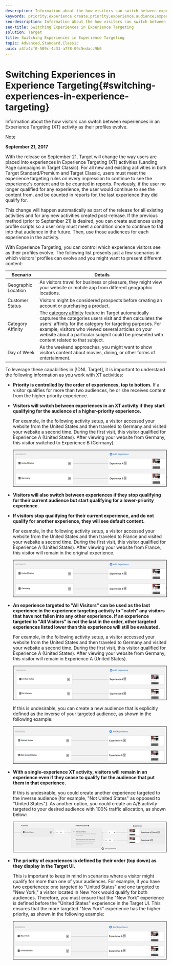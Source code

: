 ```yaml
---
description: Information about the how visitors can switch between experiences in an Experience Targeting (XT) activity as their profiles evolve.
keywords: priority;experience create;priority;experience;audience;experience;switching experiences;visual experience composer
seo-description: Information about the how visitors can switch between experiences in an Experience Targeting (XT) activity as their profiles evolve.
seo-title: Switching Experiences in Experience Targeting
solution: Target
title: Switching Experiences in Experience Targeting
topic: Advanced,Standard,Classic
uuid: a4fa4cf0-509c-4c31-a778-09c5edacc9b0
---
```


# Switching Experiences in Experience Targeting{#switching-experiences-in-experience-targeting}

Information about the how visitors can switch between experiences in an Experience Targeting (XT) activity as their profiles evolve.

>[!NOTE]
>
>**September 21, 2017**
>
>With the release on September 21, Target will change the way users are placed into experiences in Experience Targeting (XT) activities (Landing Page campaigns in Target Classic). For all new and existing activities in both Target Standard/Premium and Target Classic, users must meet the experience targeting rules on every impression to continue to see the experience's content and to be counted in reports. Previously, if the user no longer qualified for any experience, the user would continue to see the content from, and be counted in reports for, the last experience they did qualify for.
>
>This change will happen automatically as part of the release for all existing activities and for any new activities created post-release. If the previous method (prior to September 21) is desired, you can create audiences using profile scripts so a user only must meet a condition once to continue to fall into that audience in the future. Then, use those audiences for each experience in the activity.

With Experience Targeting, you can control which experience visitors see as their profiles evolve. The following list presents just a few scenarios in which visitors' profiles can evolve and you might want to present different content:

| Scenario | Details |
|--- |--- |
|Geographic Location|As visitors travel for business or pleasure, they might view your website or mobile app from different geographic locations.|
|Customer Status|Visitors might be considered prospects before creating an account or purchasing a product.|
|Category Affinity|The [category affinity](/help/c-target/c-visitor-profile/category-affinity.md) feature in  Target automatically captures the categories users visit and then calculates the users' affinity for the category for targeting purposes. For example, visitors who viewed several articles on your website about a particular subject could be presented with content related to that subject.|
|Day of Week|As the weekend approaches, you might want to show visitors content about movies, dining, or other forms of entertainment.|

To leverage these capabilities in [!DNL Target], it is important to understand the following information as you work with XT activities:

* **Priority is controlled by the order of experiences, top to bottom.** If a visitor qualifies for more than two audiences, he or she receives content from the higher priority experience. 
* **Visitors will switch between experiences in an XT activity if they start qualifying for the audience of a higher-priority experience.**

  For example, in the following activity setup, a visitor accessed your website from the United States and then traveled to Germany and visited your website a second time. During the first visit, this visitor qualified for Experience A (United States). After viewing your website from Germany, this visitor switched to Experience B (Germany).

  ![](assets/xt_priority_us_germany.png)

* **Visitors will also switch between experiences if they stop qualifying for their current audience but start qualifying for a lower-priority experience.** 
* **If visitors stop qualifying for their current experience, and do not qualify for another experience, they will see default content.**

  For example, in the following activity setup, a visitor accessed your website from the United States and then traveled to France and visited your website a second time. During the first visit, this visitor qualified for Experience A (United States). After viewing your website from France, this visitor will remain in the original experience.

  ![](assets/xt_priority_us_germany.png)

* **An experience targeted to "All Visitors" can be used as the last experience in the experience targeting activity to "catch" any visitors that have not fallen into any other experience. If an experience targeted to "All Visitors" is not the last in the order, other targeted experiences listed lower than this experience will still be evaluated.**

  For example, in the following activity setup, a visitor accessed your website from the United States and then traveled to Germany and visited your website a second time. During the first visit, this visitor qualified for Experience A (United States). After viewing your website from Germany, this visitor will remain in Experience A (United States).

  ![](assets/xt_priority_us_all_visitors.png)

  If this is undesirable, you can create a new audience that is explicitly defined as the inverse of your targeted audience, as shown in the following example:

  ![](assets/xt_priority_us_not_us.png)

* **With a single-experience XT activity, visitors will remain in an experience even if they cease to qualify for the audience that put them in that experience.**

  If this is undesirable, you could create another experience targeted to the inverse audience (for example, "Not United States" as opposed to "United States"). As another option, you could create an A/B activity targeted to your desired audience with 100% traffic allocation, as shown below:

  ![](assets/xt_priority_one_experience.png)

* **The priority of experiences is defined by their order (top down) as they display in the Target UI.**

  This is important to keep in mind in scenarios where a visitor might qualify for more than one of your audiences. For example, if you have two experiences: one targeted to "United States" and one targeted to "New York," a visitor located in New York would qualify for both audiences. Therefore, you must ensure that the "New York" experience is defined before the "United States" experience in the Target UI. This ensures that the more targeted "New York" experience has the higher priority, as shown in the following example:

  ![](assets/xt_priority_ny_us.png)

